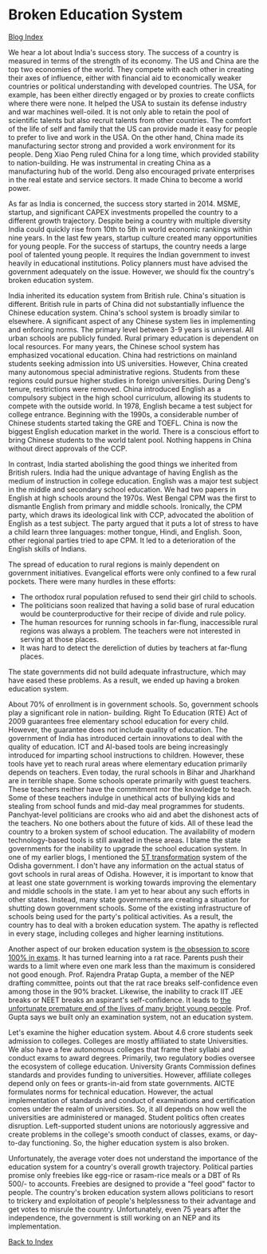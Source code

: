 # Broken Education System

[Blog Index](../index.md)

We hear a lot about India's success story. The success of a country is measured in terms of the strength of 
its economy. The US and China are the top two economies of the world. They compete with each other in 
creating their axes of influence, either with financial aid to economically weaker countries or political understanding 
with developed countries. The USA, for example, has been either directly engaged or by proxies to create 
conflicts where there were none. It helped the USA to sustain its defense industry and war machines well-oiled. 
It is not only able to retain the pool of scientific talents but also recruit talents from other countries. 
The comfort of the life of self and family that the US can provide made it easy for people to prefer to live
and work in the USA. On the other hand, China made its manufacturing sector strong and provided a work 
environment for its people. Deng Xiao Peng ruled China for a long time, which 
provided stability to nation-building. He was instrumental in creating China as a manufacturing hub of 
the world. Deng also encouraged private enterprises in the real estate and service sectors. It made China to
become a world power. 

As far as India is concerned, the success story started in 2014. MSME, startup, and significant CAPEX investments
propelled the country to a different growth trajectory. Despite being a country with multiple diversity
India could quickly rise from 10th to 5th in world economic rankings within nine years. In the last few years, startup 
culture created many opportunities for young people. For the success of startups, the country needs a 
large pool of talented young people. It requires the Indian government to invest heavily in educational institutions. Policy planners must have advised the government adequately on the issue. However, we should fix the country's broken education system. 

India inherited its education system from British rule. China's situation is different. British rule in parts 
of China did not substantially influence the Chinese education system. China's school system is broadly similar 
to elsewhere. A significant aspect of any Chinese system lies in implementing and enforcing norms. The primary 
level between 3-9 years is universal. All urban schools are publicly funded. Rural primary education is 
dependent on local resources. For many years, the Chinese school system has emphasized vocational education. 
China had restrictions on mainland students seeking admission into US universities. However, China created 
many autonomous special administrative regions. Students from these regions could pursue higher studies in 
foreign universities. During Deng's tenure, restrictions were removed. China introduced English as a 
compulsory subject in the high school curriculum, allowing its students to compete with the outside world. In 
1978, English became a test subject for college entrance. Beginning with the 1990s, a considerable number of 
Chinese students started taking the GRE and TOEFL. China is now the biggest English education market in the 
world. There is a conscious effort to bring Chinese students to the world talent pool. Nothing happens in 
China without direct approvals of the CCP. 

In contrast, India started abolishing the good things we inherited from British rulers. India had the unique 
advantage of having  English as the medium of instruction in college education. English was a major test 
subject in the middle and secondary school education. We had two papers in English at high schools around the 
1970s. West Bengal CPM was the first to dismantle English from primary and middle schools. Ironically, the CPM 
party, which draws its ideological link with CCP, advocated the abolition of English as a test subject. The 
party argued that it puts a lot of stress to have a child learn three languages: mother tongue, Hindi, and 
English. Soon, other regional parties tried to ape CPM. It led to a deterioration of the English skills of 
Indians. 

The spread of education to rural regions is mainly dependent on government initiatives. Evangelical efforts 
were only confined to a few rural pockets. There were many hurdles in these efforts:

- The orthodox rural population refused to send their girl child to schools.
- The politicians soon realized that having a solid base of rural education would be counterproductive for their recipe of divide and rule policy.
- The human resources for running schools in far-flung, inaccessible rural regions was always a problem. The teachers were not interested in serving at those places. 
- It was hard to detect the dereliction of duties by teachers at far-flung places. 

The state governments did not build adequate infrastructure, which may have eased these problems. 
As a result, we ended up having a broken education system. 

About 70% of enrollment is in government schools. So, government schools play a significant role in nation-
building. Right To Education (RTE) Act of 2009 guarantees free elementary school education for every child. 
However, the guarantee does not include quality of education. The government of India has introduced certain 
innovations to deal with the quality of education. ICT and AI-based tools are being increasingly introduced for 
imparting school instructions to children. However,  these tools have yet to reach rural areas where elementary 
education primarily depends on teachers. Even today, the rural schools in Bihar and Jharkhand are in terrible 
shape. Some schools operate primarily with guest teachers. These teachers neither have the commitment nor the 
knowledge to teach. Some of these teachers indulge in unethical acts of bullying kids and stealing from school 
funds and mid-day meal programmes for students. Panchyat-level politicians are crooks who aid and abet the 
dishonest acts of the teachers. No one bothers about the future of kids. All of these lead the country to a 
broken system of school education. The availability of modern technology-based tools is still awaited in these 
areas. I blame the state governments for the inability to upgrade the school education system. In one of my 
earlier blogs, I mentioned the [5T transformation](./Odisha5Tschools.md) system of the Odisha government. I 
don't have any information on the actual status of govt schools in rural areas of Odisha. However, it is 
important to know that at least one state government is working towards improving the elementary and middle 
schools in the state. I am yet to hear about any such efforts in other states. Instead, many state governments 
are creating a situation for shutting down government schools. Some of the existing infrastructure of schools 
being used for the party's political activities. As a result, the country has to deal with a broken education 
system. The apathy is reflected in every stage, including colleges and higher learning institutions. 

Another aspect of our broken education system is [the obsession to score 100% in exams]( https://www.outlookindia.com/website/story/society-news-99-and-above-is-our-education-system-lost-besides-being-broken/329921). 
It has turned learning into a rat race. Parents push their wards to a limit where even one mark less than the 
maximum is considered not good enough. Prof. Rajendra Pratap  Gupta, a member of the NEP drafting committee, 
points out that the rat race breaks self-confidence even among those in the 90% bracket. Likewise, the 
inability to crack IIT JEE breaks or NEET breaks an aspirant's self-confidence. It leads to [the unfortunate premature end of the lives of many bright young people](./kotaSuicides.md). 
Prof. Gupta says we built only an examination system, not an education system. 

Let's examine the higher education system. About 4.6 crore students seek admission to colleges. Colleges are 
mostly affiliated to state Universities. We also have a few autonomous colleges that frame their syllabi and 
conduct exams to award degrees. Primarily, two regulatory bodies oversee the ecosystem of college education. 
University Grants Commission defines standards and provides funding to universities. However, affiliate 
colleges depend only on fees or grants-in-aid from state governments. AICTE formulates norms for technical 
education. However, the actual implementation of standards and conduct of examinations and certification comes 
under the realm of universities. So, it all depends on how well the universities are administered or managed. 
Student politics often creates disruption. Left-supported student unions are notoriously aggressive and create 
problems in the college's smooth conduct of classes, exams, or day-to-day functioning. So, the higher education 
system is also broken.

Unfortunately, the average voter does not understand the importance of the education system for a country's 
overall growth trajectory. Political parties promise only freebies like egg-rice or rasam-rice meals or a DBT 
of Rs 500/- to accounts. Freebies are designed to provide a "feel good" factor to people. The country's broken 
education system allows politicians to resort to trickery and exploitation of people's helplessness to their 
advantage and get votes to misrule the country. Unfortunately, even 75 years after the independence, the 
government is still working on an NEP and its implementation.

[Back to Index](../index.md)
